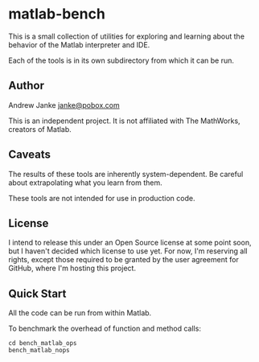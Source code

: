 matlab-bench
============

This is a small collection of utilities for exploring and learning about the behavior of the Matlab interpreter and IDE.

Each of the tools is in its own subdirectory from which it can be run.

## Author

Andrew Janke <janke@pobox.com>

This is an independent project. It is not affiliated with The MathWorks, creators of Matlab.

## Caveats

The results of these tools are inherently system-dependent. Be careful about extrapolating what you learn from them.

These tools are not intended for use in production code.

## License

I intend to release this under an Open Source license at some point soon, but I haven't decided which license to use yet. For now, I'm reserving all rights, except those required to be granted by the user agreement for GitHub, where I'm hosting this project.

## Quick Start

All the code can be run from within Matlab.

To benchmark the overhead of function and method calls:

    cd bench_matlab_ops
    bench_matlab_nops
